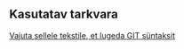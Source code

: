 ## Kasutatav tarkvara

[Vajuta sellele tekstile, et lugeda GIT süntaksit](https://help.github.com/articles/basic-writing-and-formatting-syntax/)


